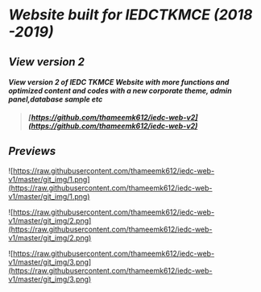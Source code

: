 # ___Website built for IEDCTKMCE (2018 -2019)___

## ___View version 2___
#### _View version 2 of IEDC TKMCE Website with more functions and optimized content and codes with a new corporate theme, admin panel,database sample etc_
 >___[https://github.com/thameemk612/iedc-web-v2](https://github.com/thameemk612/iedc-web-v2)___

## ___Previews___

![https://raw.githubusercontent.com/thameemk612/iedc-web-v1/master/git_img/1.png](https://raw.githubusercontent.com/thameemk612/iedc-web-v1/master/git_img/1.png)

![https://raw.githubusercontent.com/thameemk612/iedc-web-v1/master/git_img/2.png](https://raw.githubusercontent.com/thameemk612/iedc-web-v1/master/git_img/2.png)

![https://raw.githubusercontent.com/thameemk612/iedc-web-v1/master/git_img/3.png](https://raw.githubusercontent.com/thameemk612/iedc-web-v1/master/git_img/3.png)